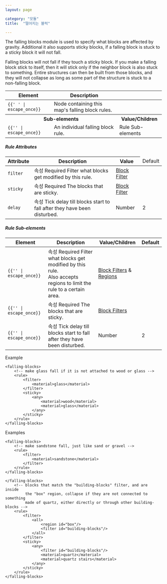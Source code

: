 ```yaml
---
layout: page

category: "모듈"
title:  "떨어지는 블럭"

---
```


The falling blocks module is used to specify what blocks are affected by gravity. Additional it also supports sticky blocks, if a falling block is stuck to a sticky block it will not fall.

Falling blocks will not fall if they touch a sticky block. If you make a falling block stick to itself, then it will stick only if the neighbor block is also stuck to something. Entire structures can then be built from those blocks, and they will not collapse as long as some part of the structure is stuck to a non-falling block.

<div class='table-responsive'>
  <table class='table table-striped table-condensed'>
    <thead>
      <tr>
        <th>Element</th>
        <th>Description</th>
        <th></th>
      </tr>
    </thead>
    <tbody>
      <tr>
        <td>
          <span class='highlight'>
            <code>{{'<falling-blocks> </falling-blocks>' | escape_once}}</code>
          </span>
        </td>
        <td>Node containing this map's falling block rules.</td>
        <td></td>
      </tr>
      <tr>
        <th colspan='2'>Sub-elements</th>
        <th>Value/Children</th>
      </tr>
      <tr>
        <td>
          <span class='highlight'>
            <code>{{'<rule>' | escape_once}}</code>
          </span>
        </td>
        <td>An individual falling block rule.</td>
        <td>
          <span class='label label-default'>Rule Sub-elements</span>
        </td>
      </tr>
    </tbody>
  </table>
</div>
<h5>Rule Attributes</h5>
<div class='table-responsive'>
  <table class='table table-striped table-condensed'>
    <thead>
      <tr>
        <th>Attribute</th>
        <th>Description</th>
        <th>Value</th>
        <td>Default</td>
      </tr>
    </thead>
    <tbody>
      <tr>
        <td>
          <code>filter</code>
        </td>
        <td>
          <span class='label label-default' data-toggle='tooltip' title='이는 속성 또는 하위요소일 수 있습니다.'>속성</span>
          <span class='label label-danger'>Required</span>
          Filter what blocks get modified by this rule.
        </td>
        <td>
          <a href='/modules/filters'>Block Filter</a>
        </td>
        <td></td>
      </tr>
      <tr>
        <td>
          <code>sticky</code>
        </td>
        <td>
          <span class='label label-default' data-toggle='tooltip' title='이는 속성 또는 하위요소일 수 있습니다.'>속성</span>
          <span class='label label-danger'>Required</span>
          The blocks that are sticky.
        </td>
        <td>
          <a href='/modules/filters'>Block Filter</a>
        </td>
        <td></td>
      </tr>
      <tr>
        <td>
          <code>delay</code>
        </td>
        <td>
          <span class='label label-default' data-toggle='tooltip' title='이는 속성 또는 하위요소일 수 있습니다.'>속성</span>
          Tick delay till blocks start to fall after they have been disturbed.
        </td>
        <td>
          <span class='label label-primary'>Number</span>
        </td>
        <td>2</td>
      </tr>
    </tbody>
  </table>
</div>
<h5>Rule Sub-elements</h5>
<div class='table-responsive'>
  <table class='table table-striped table-condensed'>
    <thead>
      <tr>
        <th>Element</th>
        <th>Description</th>
        <th>Value/Children</th>
        <th>Default</th>
      </tr>
    </thead>
    <tbody>
      <tr>
        <td>
          <span class='highlight'>
            <code>{{'<filter>' | escape_once}}</code>
          </span>
        </td>
        <td>
          <span class='label label-default' data-toggle='tooltip' title='이는 하위 요소 또는 속성일 수 있습니다.'>속성</span>
          <span class='label label-danger'>Required</span>
          Filter what blocks get modified by this rule.
          <br/>
          Also accepts regions to limit the rule to a certain area.
        </td>
        <td>
          <a href='/modules/filters'>Block Filters</a>
          &
          <a href='/modules/regions'>Regions</a>
        </td>
        <td></td>
      </tr>
      <tr>
        <td>
          <span class='highlight'>
            <code>{{'<sticky>' | escape_once}}</code>
          </span>
        </td>
        <td>
          <span class='label label-default' data-toggle='tooltip' title='이는 하위 요소 또는 속성일 수 있습니다.'>속성</span>
          <span class='label label-danger'>Required</span>
          The blocks that are sticky.
        </td>
        <td>
          <a href='/modules/filters'>Block Filters</a>
        </td>
        <td></td>
      </tr>
      <tr>
        <td>
          <span class='highlight'>
            <code>{{'<delay>' | escape_once}}</code>
          </span>
        </td>
        <td>
          <span class='label label-default' data-toggle='tooltip' title='이는 하위 요소 또는 속성일 수 있습니다.'>속성</span>
          Tick delay till blocks start to fall after they have been disturbed.
        </td>
        <td>
          <span class='label label-primary'>Number</span>
        </td>
        <td>2</td>
      </tr>
    </tbody>
  </table>
</div>

Example

    <falling-blocks>
        <!-- make glass fall if it is not attached to wood or glass -->
        <rule>
            <filter>
                <material>glass</material>
            </filter>
            <sticky>
                <any>
                    <material>wood</material>
                    <material>glass</material>
                </any>
            </sticky>
        </rule>
    </falling-blocks>
<p>
  <a class='btn btn-primary btn-xs btn-more collapsed' data-target='#collapse-falling-example' data-toggle='collapse'>Examples</a>
</p>
<div class='collapse' id='collapse-falling-example' markdown='1'>

    <falling-blocks>
        <!-- make sandstone fall, just like sand or gravel -->
        <rule>
            <filter>
                <material>sandstone</material>
            </filter>
        </rule>
    </falling-blocks>

    </falling-blocks>
        <!-- blocks that match the "building-blocks" filter, and are inside
             the "box" region, collapse if they are not connected to something
             made of quartz, either directly or through other building-blocks -->
        <rule>
            <filter>
                <all>
                    <region id="box"/>
                    <filter id="building-blocks"/>
                </all>
            </filter>
            <sticky>
                <any>
                    <filter id="building-blocks"/>
                    <material>quartz</material>
                    <material>quartz stairs</material>
                </any>
            </sticky>
        </rule>
    </falling-blocks>

</div>
